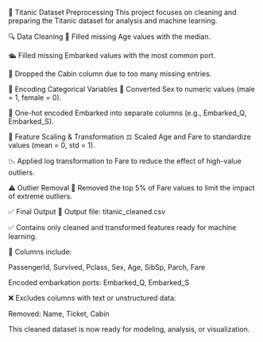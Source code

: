 🧼 Titanic Dataset Preprocessing
This project focuses on cleaning and preparing the Titanic dataset for analysis and machine learning.

🔍 Data Cleaning
🧠 Filled missing Age values with the median.

🛳️ Filled missing Embarked values with the most common port.

🧺 Dropped the Cabin column due to too many missing entries.

🔁 Encoding Categorical Variables
🚻 Converted Sex to numeric values (male = 1, female = 0).

🚢 One-hot encoded Embarked into separate columns (e.g., Embarked_Q, Embarked_S).

📏 Feature Scaling & Transformation
⚖️ Scaled Age and Fare to standardize values (mean = 0, std = 1).

📉 Applied log transformation to Fare to reduce the effect of high-value outliers.

⚠️ Outlier Removal
🧹 Removed the top 5% of Fare values to limit the impact of extreme outliers.

✅ Final Output
📂 Output file: titanic_cleaned.csv

✅ Contains only cleaned and transformed features ready for machine learning.

🧾 Columns include:

PassengerId, Survived, Pclass, Sex, Age, SibSp, Parch, Fare

Encoded embarkation ports: Embarked_Q, Embarked_S

❌ Excludes columns with text or unstructured data:

Removed: Name, Ticket, Cabin

This cleaned dataset is now ready for modeling, analysis, or visualization.
